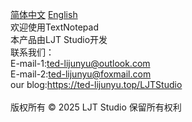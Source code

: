 [简体中文](https://github.com/ted-li-git/TextNotepad/blob/main/README-zh.md)  [English](https://github.com/ted-li-git/TextNotepad/blob/main/README-en.md)<br>
欢迎使用TextNotepad<br>
本产品由LJT Studio开发<br>
联系我们：<br>
E-mail-1:ted-lijunyu@outlook.com<br>
E-mail-2:ted-lijunyu@foxmail.com<br>
our blog:https://ted-lijunyu.top/LJTStudio<br>
<br>
版权所有 © 2025 LJT Studio 保留所有权利
